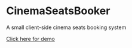 # CinemaSeatsBooker
A small client-side cinema seats booking system

<a href="https://alexkazar11.github.io/CinemaSeatsBooker/">Click here for demo</a>
